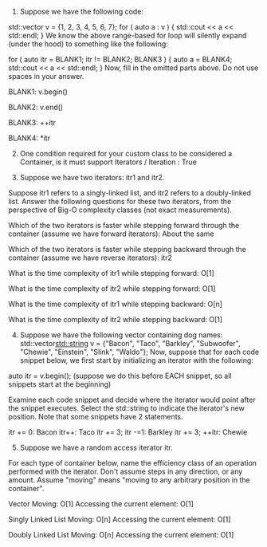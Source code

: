 1. Suppose we have the following code:

std::vector<int> v = {1, 2, 3, 4, 5, 6, 7};
for ( auto a : v ) {
  std::cout << a << std::endl;
}
We know the above range-based for loop will silently expand (under the hood) to something like the following:

for ( auto itr = BLANK1; itr != BLANK2; BLANK3 ) {
  auto a = BLANK4;
  std::cout << a << std::endl;
}
Now, fill in the omitted parts above. Do not use spaces in your answer.

BLANK1: v.begin()

BLANK2: v.end()

BLANK3: ++itr

BLANK4: *itr

2. One condition required for your custom class to be considered a Container, is it must support Iterators / Iteration : True

3. Suppose we have two iterators: itr1 and itr2.

Suppose itr1 refers to a singly-linked list, and itr2 refers to a doubly-linked list. Answer the following questions for these two iterators, from the perspective of Big-O complexity classes (not exact measurements).

Which of the two iterators is faster while stepping forward through the container (assume we have forward iterators): About the same

Which of the two iterators is faster while stepping backward through the container (assume we have reverse iterators): itr2

What is the time complexity of itr1 while stepping forward: O[1]

What is the time complexity of itr2 while stepping forward: O[1]

What is the time complexity of itr1 while stepping backward: O[n]

What is the time complexity of itr2 while stepping backward: O[1]

4. Suppose we have the following vector containing dog names:
std::vector<std::string> v = {"Bacon", "Taco", "Barkley", "Subwoofer", "Chewie", "Einstein", "Slink", "Waldo"};
Now, suppose that for each code snippet below, we first start by initializing an iterator with the following:

auto itr = v.begin();
(suppose we do this before EACH snippet, so all snippets start at the beginning)

Examine each code snippet and decide where the iterator would point after the snippet executes. Select the std::string to indicate the iterator's new position. Note that some snippets have 2 statements.

itr += 0: Bacon
itr++: Taco
itr += 3; itr -=1: Barkley
itr += 3; ++itr: Chewie

5. Suppose we have a random access iterator itr.

For each type of container below, name the efficiency class of an operation performed with the iterator. Don't assume steps in any direction, or any amount. Assume "moving" means "moving to any arbitrary position in the container".

Vector
Moving: O[1]
Accessing the current element: O[1]

Singly Linked List
Moving: O[n]
Accessing the current element: O[1]

Doubly Linked List
Moving: O[n]
Accessing the current element: O[1]
